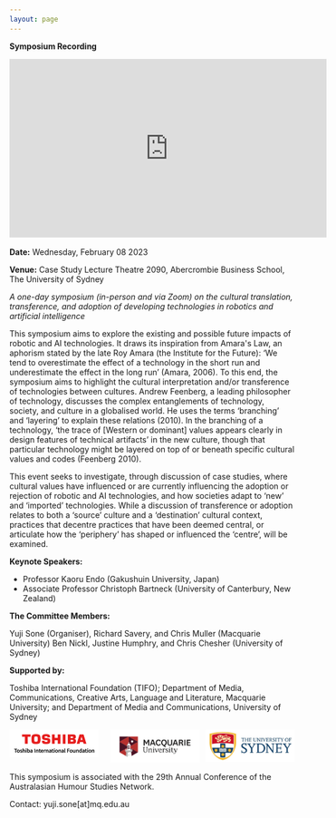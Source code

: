 ```yaml
---
layout: page
---
```


<!-- 
Registration for this event: [In-person](https://www.eventbrite.com/e/robots-ai-and-culture-in-person-tickets-510346599417) or [Zoom](https://www.trybooking.com/events/landing?eid=1007895&) -->

**Symposium Recording**

<iframe width="560" height="315" src="https://www.youtube.com/embed/RwO2Yc7XBg4" title="YouTube video player" frameborder="0" allow="accelerometer; autoplay; clipboard-write; encrypted-media; gyroscope; picture-in-picture; web-share" allowfullscreen></iframe>

**Date:** 	Wednesday, February 08 2023

**Venue:** Case Study Lecture Theatre 2090, Abercrombie Business School, The University of Sydney 


*A one-day symposium (in-person and via Zoom) on the cultural translation, transference, and adoption of developing technologies in robotics and artificial intelligence*

This symposium aims to explore the existing and possible future impacts of robotic and AI technologies. It draws its inspiration from Amara's Law, an aphorism stated by the late Roy Amara (the Institute for the Future): ‘We tend to overestimate the effect of a technology in the short run and underestimate the effect in the long run’ (Amara, 2006). To this end, the symposium aims to highlight the cultural interpretation and/or transference of technologies between cultures. Andrew Feenberg, a leading philosopher of technology, discusses the complex entanglements of technology, society, and culture in a globalised world. He uses the terms ‘branching’ and ‘layering’ to explain these relations (2010). In the branching of a technology, ‘the trace of [Western or dominant] values appears clearly in design features of technical artifacts’ in the new culture, though that particular technology might be layered on top of or beneath specific cultural values and codes (Feenberg 2010). 

This event seeks to investigate, through discussion of case studies, where cultural values have influenced or are currently influencing the adoption or rejection of robotic and AI technologies, and how societies adapt to ‘new’ and ‘imported’ technologies. While a discussion of transference or adoption relates to both a ‘source’ culture and a ‘destination’ cultural context, practices that decentre practices that have been deemed central, or articulate how the ‘periphery’ has shaped or influenced the ‘centre’, will be examined. 

**Keynote Speakers:**

- Professor Kaoru Endo (Gakushuin University, Japan)
- Associate Professor Christoph Bartneck (University of Canterbury, New Zealand)

**The Committee Members:**

Yuji Sone (Organiser), Richard Savery, and Chris Muller (Macquarie University)
Ben Nickl, Justine Humphry, and Chris Chesher (University of Sydney)

**Supported by:**

Toshiba International Foundation (TIFO); Department of Media, Communications, Creative Arts, Language and Literature, Macquarie University; and Department of Media and Communications, University of Sydney

<div style="display:flex">
     <div style="flex:1;padding-right:10px;">
          <img src="images/toshiba.png" width="300"/>
     </div>
     <div style="flex:1;padding-left:10px;">
          <img src="images/mq.png" width="300"/>
     </div>
     <div style="flex:1;padding-left:10px;">
          <img src="images/u-of-sydney.jpg" width="300"/>
     </div>
</div>


This symposium is associated with the 29th Annual Conference of the Australasian Humour Studies Network. 

Contact: yuji.sone[at]mq.edu.au

